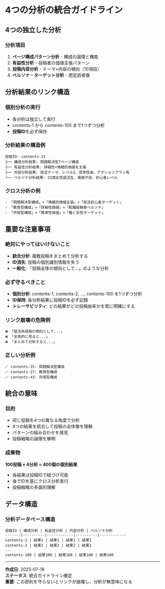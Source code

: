 # 4つの分析の統合ガイドライン

## 4つの独立した分析

### **分析項目**
1. **ページ構成パターン分析** - 構成の論理と機能
2. **有益性分析** - 投稿者の価値主張パターン  
3. **投稿内容分析** - テーマ×内容の傾向（10項目）
4. **ペルソナ・ターゲット分析** - 想定読者像

## 分析結果のリンク構造

### **個別分析の実行**
- 各分析は独立して実行
- contents-1 から contents-100 まで1つずつ分析
- **投稿ID**を必ず保持

### **分析結果の構造例**
```
投稿ID: contents-15
├── 構成分析結果: 問題解決型7ページ構成
├── 有益性分析結果: 詳細性+情緒的価値を主張
├── 内容分析結果: 就活テーマ、レベル2、具体性高、アクションプラン有
└── ペルソナ分析結果: 22歳女性就活生、面接不安、初心者レベル
```

### **クロス分析の例**
```
- 「問題解決型構成」×「情緒的価値主張」×「就活初心者ターゲット」
- 「教育型構成」×「詳細性価値」×「転職経験者ペルソナ」
- 「共感型構成」×「簡潔性価値」×「働く女性ターゲット」
```

## 重要な注意事項

### **絶対にやってはいけないこと**
- **統合分析**: 複数投稿をまとめて分析する
- **ID消失**: 投稿の個別識別情報を失う
- **一般化**: 「投稿全体の傾向として...」のような分析

### **必ず守るべきこと**
- **個別分析**: contents-1, contents-2, ..., contents-100 を1つずつ分析
- **ID保持**: 各分析結果に投稿IDを必ず記録
- **トレーサビリティ**: どの結果がどの投稿由来かを常に明確にする

### **リンク崩壊の危険例**
```
❌ 「就活系投稿の傾向として...」
❌ 「全体的に見ると...」  
❌ 「まとめて分析すると...」
```

### **正しい分析例**
```
✅ contents-15: 問題解決型構成
✅ contents-27: 教育型構成  
✅ contents-43: 共感型構成
```

## 統合の意味

### **目的**
- 同じ投稿を4つの異なる角度で分析
- 4つの結果を統合して投稿の全体像を理解
- パターンの組み合わせを発見
- 投稿戦略の論理を解明

### **成果物**
**100投稿 × 4分析 = 400個の個別結果**
- 各結果は投稿IDで紐づけ可能
- 後でIDを基にクロス分析実行
- 投稿戦略の多面的理解

## データ構造

### **分析データベース構造**
```
投稿ID | 構成分析 | 有益性分析 | 内容分析 | ペルソナ分析
-------|----------|------------|----------|------------
contents-1 | 結果1 | 結果1 | 結果1 | 結果1
contents-2 | 結果2 | 結果2 | 結果2 | 結果2
...
contents-100 | 結果100 | 結果100 | 結果100 | 結果100
```

---

**作成日**: 2025-07-18  
**ステータス**: 統合ガイドライン確定  
**重要**: この原則を守らないとリンクが崩壊し、分析が無意味になる